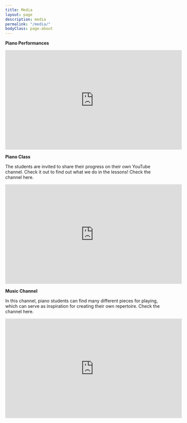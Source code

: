 ```yaml
---
title: Media
layout: page
description: media
permalink: "/media/"
bodyClass: page-about
---
```


**Piano Performances**

<iframe width="560" height="315" src="https://www.youtube.com/embed/HyCMpnyrAHI" title="YouTube video player" frameborder="0" allow="accelerometer; autoplay; clipboard-write; encrypted-media; gyroscope; picture-in-picture" allowfullscreen></iframe>

**Piano Class**

The students are invited to share their progress on their own YouTube channel. Check it out to find out what we do in the lessons! Check the channel here. 
<iframe width="560" height="315" src="https://www.youtube.com/embed/HyCMpnyrAHI" title="YouTube video player" frameborder="0" allow="accelerometer; autoplay; clipboard-write; encrypted-media; gyroscope; picture-in-picture" allowfullscreen></iframe>

**Music Channel**

In this channel, piano students can find many different pieces for playing, which can serve as inspiration for creating their own repertoire. Check the channel here.
<iframe width="560" height="315" src="https://www.youtube.com/embed/HyCMpnyrAHI" title="YouTube video player" frameborder="0" allow="accelerometer; autoplay; clipboard-write; encrypted-media; gyroscope; picture-in-picture" allowfullscreen></iframe>
